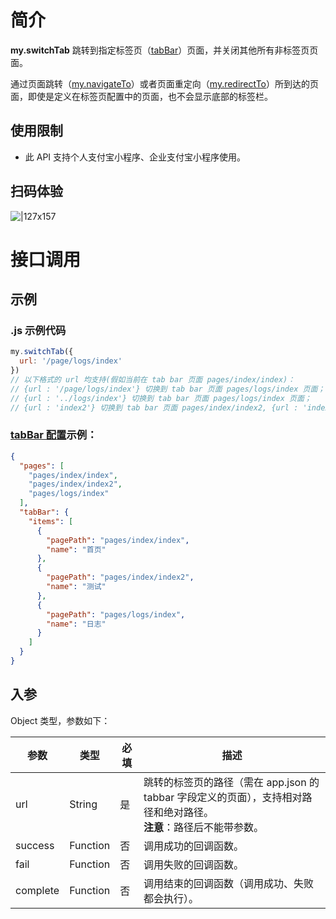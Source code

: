 # 简介
**my.switchTab** 跳转到指定标签页（[tabBar](https://opendocs.alipay.com/mini/framework/app-json#tabBar)）页面，并关闭其他所有非标签页页面。

通过页面跳转（[my.navigateTo](https://opendocs.alipay.com/mini/api/zwi8gx)）或者页面重定向（[my.redirectTo](https://opendocs.alipay.com/mini/api/fh18ky)）所到达的页面，即使是定义在标签页配置中的页面，也不会显示底部的标签栏。

## 使用限制
- 此 API 支持个人支付宝小程序、企业支付宝小程序使用。

## 扫码体验

![|127x157](https://gw.alipayobjects.com/zos/skylark-tools/public/files/e88923c5934173d172f53342d823d838.jpeg#align=left&display=inline&height=157&margin=%5Bobject%20Object%5D&originHeight=157&originWidth=127&status=done&style=none&width=127)

# 接口调用

## 示例

### .js 示例代码
```javascript
my.switchTab({
  url: '/page/logs/index'
})
// 以下格式的 url 均支持(假如当前在 tab bar 页面 pages/index/index)：
// {url : '/page/logs/index'} 切换到 tab bar 页面 pages/logs/index 页面；
// {url : '../logs/index'} 切换到 tab bar 页面 pages/logs/index 页面；
// {url : 'index2'} 切换到 tab bar 页面 pages/index/index2, {url : 'index2'} 相对于当前路径，相当于 {url : './index2'}。
```

### [tabBar 配置](https://opendocs.alipay.com/mini/framework/app-json#tabBar)示例：
```app.json
{
  "pages": [
    "pages/index/index",
    "pages/index/index2",
    "pages/logs/index"
  ],
  "tabBar": {
    "items": [
      {
        "pagePath": "pages/index/index",
        "name": "首页"
      },
      {
        "pagePath": "pages/index/index2",
        "name": "测试"
      },
      {
        "pagePath": "pages/logs/index",
        "name": "日志"
      }
    ]
  }
}
```


## 入参
Object 类型，参数如下：

| **参数** | **类型** | **必填** | **描述** |
| --- | --- | --- | --- |
| url | String | 是 | 跳转的标签页的路径（需在 app.json 的 tabbar 字段定义的页面），支持相对路径和绝对路径。<br />**注意**：路径后不能带参数。 |
| success | Function | 否 | 调用成功的回调函数。 |
| fail | Function | 否 | 调用失败的回调函数。 |
| complete | Function | 否 | 调用结束的回调函数（调用成功、失败都会执行）。 |
